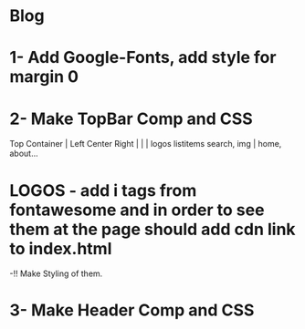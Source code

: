 # Blog 

# 1- Add Google-Fonts, add style for margin 0

# 2- Make TopBar Comp and CSS 
Top                  Container
                 |
Left           Center                 Right 
  |               |                     |
logos           listitems             search, img
                   |
                 home, about...  

# LOGOS - add i tags from fontawesome and in order to see them at the page should add cdn link to index.html

-!! Make Styling of them.

# 3- Make Header Comp and CSS